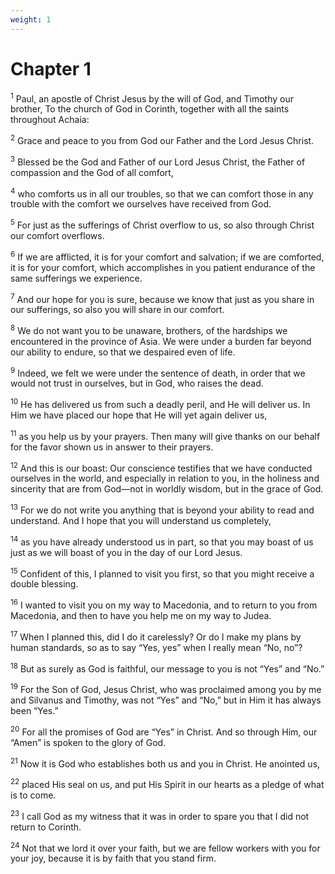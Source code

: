 ```yaml
---
weight: 1
---
```


# Chapter 1

<sup>1</sup> Paul, an apostle of Christ Jesus by the will of God, and Timothy our brother, To the church of God in Corinth, together with all the saints throughout Achaia: 

<sup>2</sup> Grace and peace to you from God our Father and the Lord Jesus Christ. 

<sup>3</sup> Blessed be the God and Father of our Lord Jesus Christ, the Father of compassion and the God of all comfort, 

<sup>4</sup> who comforts us in all our troubles, so that we can comfort those in any trouble with the comfort we ourselves have received from God. 

<sup>5</sup> For just as the sufferings of Christ overflow to us, so also through Christ our comfort overflows. 

<sup>6</sup> If we are afflicted, it is for your comfort and salvation; if we are comforted, it is for your comfort, which accomplishes in you patient endurance of the same sufferings we experience. 

<sup>7</sup> And our hope for you is sure, because we know that just as you share in our sufferings, so also you will share in our comfort. 

<sup>8</sup> We do not want you to be unaware, brothers, of the hardships we encountered in the province of Asia. We were under a burden far beyond our ability to endure, so that we despaired even of life. 

<sup>9</sup> Indeed, we felt we were under the sentence of death, in order that we would not trust in ourselves, but in God, who raises the dead. 

<sup>10</sup> He has delivered us from such a deadly peril, and He will deliver us. In Him we have placed our hope that He will yet again deliver us, 

<sup>11</sup> as you help us by your prayers. Then many will give thanks on our behalf for the favor shown us in answer to their prayers. 

<sup>12</sup> And this is our boast: Our conscience testifies that we have conducted ourselves in the world, and especially in relation to you, in the holiness and sincerity that are from God—not in worldly wisdom, but in the grace of God. 

<sup>13</sup> For we do not write you anything that is beyond your ability to read and understand. And I hope that you will understand us completely, 

<sup>14</sup> as you have already understood us in part, so that you may boast of us just as we will boast of you in the day of our Lord Jesus. 

<sup>15</sup> Confident of this, I planned to visit you first, so that you might receive a double blessing. 

<sup>16</sup> I wanted to visit you on my way to Macedonia, and to return to you from Macedonia, and then to have you help me on my way to Judea. 

<sup>17</sup> When I planned this, did I do it carelessly? Or do I make my plans by human standards, so as to say “Yes, yes” when I really mean “No, no”? 

<sup>18</sup> But as surely as God is faithful, our message to you is not “Yes” and “No.” 

<sup>19</sup> For the Son of God, Jesus Christ, who was proclaimed among you by me and Silvanus and Timothy, was not “Yes” and “No,” but in Him it has always been “Yes.” 

<sup>20</sup> For all the promises of God are “Yes” in Christ. And so through Him, our “Amen” is spoken to the glory of God. 

<sup>21</sup> Now it is God who establishes both us and you in Christ. He anointed us, 

<sup>22</sup> placed His seal on us, and put His Spirit in our hearts as a pledge of what is to come. 

<sup>23</sup> I call God as my witness that it was in order to spare you that I did not return to Corinth. 

<sup>24</sup> Not that we lord it over your faith, but we are fellow workers with you for your joy, because it is by faith that you stand firm. 


